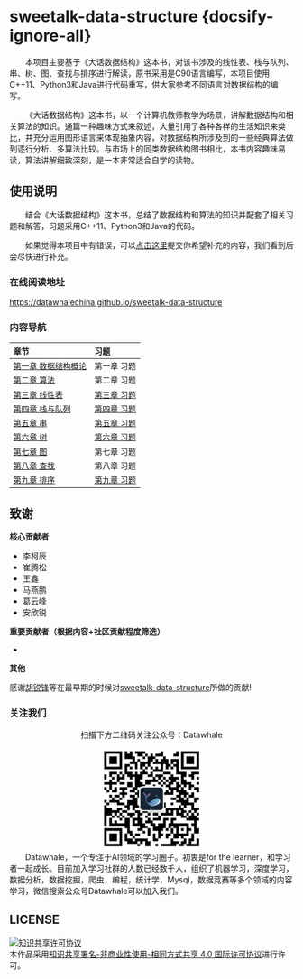 # sweetalk-data-structure {docsify-ignore-all}

&emsp;&emsp;本项目主要基于《大话数据结构》这本书，对该书涉及的线性表、栈与队列、串、树、图、查找与排序进行解读，原书采用是C90语言编写，本项目使用C++11、Python3和Java进行代码重写，供大家参考不同语言对数据结构的编写。

&emsp;&emsp;《大话数据结构》这本书，以一个计算机教师教学为场景，讲解数据结构和相关算法的知识。通篇一种趣味方式来叙述，大量引用了各种各样的生活知识来类比，并充分运用图形语言来体现抽象内容，对数据结构所涉及到的一些经典算法做到逐行分析、多算法比较。与市场上的同类数据结构图书相比，本书内容趣味易读，算法讲解细致深刻，是一本非常适合自学的读物。

## 使用说明

&emsp;&emsp;结合《大话数据结构》这本书，总结了数据结构和算法的知识并配套了相关习题和解答，习题采用C++11、Python3和Java的代码。

&emsp;&emsp;如果觉得本项目中有错误，可以[点击这里](https://github.com/datawhalechina/sweetalk-data-structure/issues)提交你希望补充的内容，我们看到后会尽快进行补充。  

### 在线阅读地址
https://datawhalechina.github.io/sweetalk-data-structure

### 内容导航

| 章节 | 习题        |
| :----- | :------------ |
| [第一章 数据结构概论](https://datawhalechina.github.io/sweetalk-data-structure/#/ch01/ch01)     | 第一章 习题 |
| [第二章 算法](https://datawhalechina.github.io/sweetalk-data-structure/#/ch02/ch02)     | 第二章 习题 |
| [第三章 线性表](https://datawhalechina.github.io/sweetalk-data-structure/#/ch03/ch03)     | [第三章 习题](https://datawhalechina.github.io/sweetalk-data-structure/#/ch03/ch03?id=_35-%e4%b9%a0%e9%a2%98) |
| [第四章 栈与队列](https://datawhalechina.github.io/sweetalk-data-structure/#/ch04/ch04)     | [第四章 习题](https://datawhalechina.github.io/sweetalk-data-structure/#/ch04/ch04?id=_46-%e4%b9%a0%e9%a2%98)            |
| [第五章 串](https://datawhalechina.github.io/sweetalk-data-structure/#/ch05/ch05)     | [第五章 习题](https://datawhalechina.github.io/sweetalk-data-structure/#/ch05/ch05?id=_56-%e4%b9%a0%e9%a2%98)            |
| [第六章 树](https://datawhalechina.github.io/sweetalk-data-structure/#/ch06/ch06)     | [第六章 习题](https://datawhalechina.github.io/sweetalk-data-structure/#/ch06/ch06?id=_69-%e4%b9%a0%e9%a2%98)            |
| [第七章 图](https://datawhalechina.github.io/sweetalk-data-structure/#/ch07/ch07)     | 第七章 习题 |
| [第八章 查找](https://datawhalechina.github.io/sweetalk-data-structure/#/ch08/ch08)     | 第八章 习题 |
| [第九章 排序](https://datawhalechina.github.io/sweetalk-data-structure/#/ch09/ch09)     | [第九章 习题](https://datawhalechina.github.io/sweetalk-data-structure/#/ch09/ch09?id=_910-%e4%b9%a0%e9%a2%98) |


## 致谢

**核心贡献者**

* 李柯辰
* 崔腾松
* 王鑫
* 马燕鹏
* 葛云峰
* 安欣锐

**重要贡献者（根据内容+社区贡献程度筛选）**

* 

**其他**

感谢[胡锐锋](https://github.com/Relph1119)等在最早期的时候对[sweetalk-data-structure](https://github.com/datawhalechina/sweetalk-data-structure)所做的贡献!

### 关注我们

<div align=center>
<p>扫描下方二维码关注公众号：Datawhale</p>
<img src="resources/qrcode.jpeg" width = "180" height = "180">
</div>
&emsp;&emsp;Datawhale，一个专注于AI领域的学习圈子。初衷是for the learner，和学习者一起成长。目前加入学习社群的人数已经数千人，组织了机器学习，深度学习，数据分析，数据挖掘，爬虫，编程，统计学，Mysql，数据竞赛等多个领域的内容学习，微信搜索公众号Datawhale可以加入我们。

## LICENSE
<a rel="license" href="http://creativecommons.org/licenses/by-nc-sa/4.0/"><img alt="知识共享许可协议" style="border-width:0" src="https://img.shields.io/badge/license-CC%20BY--NC--SA%204.0-lightgrey" /></a><br />本作品采用<a rel="license" href="http://creativecommons.org/licenses/by-nc-sa/4.0/">知识共享署名-非商业性使用-相同方式共享 4.0 国际许可协议</a>进行许可。
